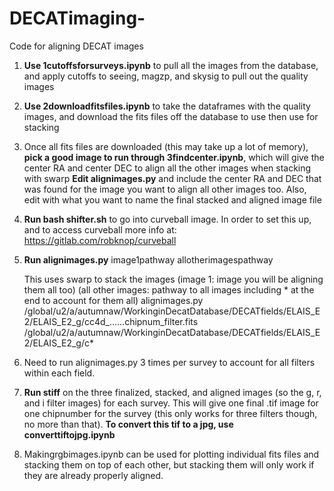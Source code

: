 # DECATimaging-
Code for aligning DECAT images 
1. **Use 1cutoffsforsurveys.ipynb** to pull all the images from the database, and apply cutoffs to seeing, magzp, and skysig to pull out the quality images
2. **Use 2downloadfitsfiles.ipynb** to take the dataframes with the quality images, and download the fits files off the database to use then use for stacking
3. Once all fits files are downloaded (this may take up a lot of memory), **pick a good image to run through 3findcenter.ipynb**, which will give the center RA and center DEC to align all the other images when stacking with swarp
**Edit alignimages.py** and include the center RA and DEC that was found  for the image you want to align all other images too. Also, edit with what you want to name the final stacked and aligned image file
4. **Run bash shifter.sh** to go into curveball image. In order to set this up, and to access curveball more info at: https://gitlab.com/robknop/curveball
5. **Run alignimages.py** image1pathway allotherimagespathway 
      
      This uses swarp to stack the images
      (image 1: image you will be aligning them all too) (all other images: pathway to all images including * at the end to account for them all) 
      alignimages.py /global/u2/a/autumnaw/WorkinginDecatDatabase/DECATfields/ELAIS_E2/ELAIS_E2_g/cc4d_……chipnum_filter.fits   
      /global/u2/a/autumnaw/WorkinginDecatDatabase/DECATfields/ELAIS_E2/ELAIS_E2_g/c* 

6. Need to run alignimages.py 3 times per survey to account for all filters within each field. 

7. **Run stiff** on the three finalized, stacked, and aligned images (so the g, r, and i filter images) for each survey. This will give one final .tif image for one chipnumber for the survey (this only works for three filters though, no more than that). **To convert this tif to a jpg, use converttiftojpg.ipynb**

8. Makingrgbimages.ipynb can be used for plotting individual fits files and stacking them on top of each other, but stacking them will only work if they are already properly aligned.
